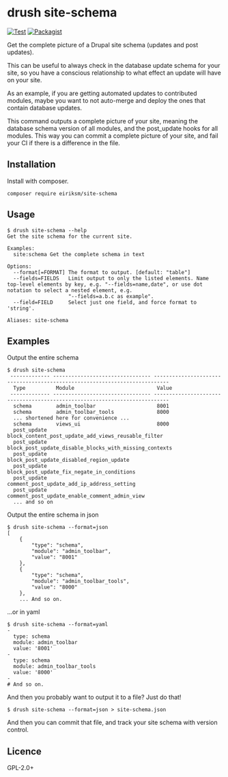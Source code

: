 # drush site-schema

[![Test](https://github.com/eiriksm/drush-site-schema/actions/workflows/test.yml/badge.svg)](https://github.com/eiriksm/drush-site-schema/actions/workflows/test.yml)
[![Packagist](https://img.shields.io/packagist/v/eiriksm/site-schema.svg)](https://packagist.org/packages/eiriksm/site-schema)

Get the complete picture of a Drupal site schema (updates and post updates).

This can be useful to always check in the database update schema for your site, so you have a conscious relationship to what effect an update will have on your site.

As an example, if you are getting automated updates to contributed modules, maybe you want to not auto-merge and deploy the ones that contain database updates.

This command outputs a complete picture of your site, meaning the database schema version of all modules, and the post_update hooks for all modules. This way you can commit a complete picture of your site, and fail your CI if there is a difference in the file.

## Installation

Install with composer.

```
composer require eiriksm/site-schema
```

## Usage
```
$ drush site-schema --help
Get the site schema for the current site.

Examples:
  site:schema Get the complete schema in text

Options:
  --format[=FORMAT] The format to output. [default: "table"]
  --fields=FIELDS   Limit output to only the listed elements. Name top-level elements by key, e.g. "--fields=name,date", or use dot notation to select a nested element, e.g.
                    "--fields=a.b.c as example".
  --field=FIELD     Select just one field, and force format to 'string'.

Aliases: site-schema
```

## Examples

Output the entire schema

```
$ drush site-schema
 ------------- -------------------------------- ---------------------------------------------------------------------------
  Type          Module                           Value
 ------------- -------------------------------- ---------------------------------------------------------------------------
  schema        admin_toolbar                    8001
  schema        admin_toolbar_tools              8000
  ... shortened here for convenience ...
  schema        views_ui                         8000
  post_update                                    block_content_post_update_add_views_reusable_filter
  post_update                                    block_post_update_disable_blocks_with_missing_contexts
  post_update                                    block_post_update_disabled_region_update
  post_update                                    block_post_update_fix_negate_in_conditions
  post_update                                    comment_post_update_add_ip_address_setting
  post_update                                    comment_post_update_enable_comment_admin_view
  ... and so on
```

Output the entire schema in json

```
$ drush site-schema --format=json
[
    {
        "type": "schema",
        "module": "admin_toolbar",
        "value": "8001"
    },
    {
        "type": "schema",
        "module": "admin_toolbar_tools",
        "value": "8000"
    },
    ... And so on.
```

...or in yaml

```
$ drush site-schema --format=yaml
-
  type: schema
  module: admin_toolbar
  value: '8001'
-
  type: schema
  module: admin_toolbar_tools
  value: '8000'
-
# And so on.
```

And then you probably want to output it to a file? Just do that!

```
$ drush site-schema --format=json > site-schema.json
```

And then you can commit that file, and track your site schema with version control.

## Licence

GPL-2.0+
